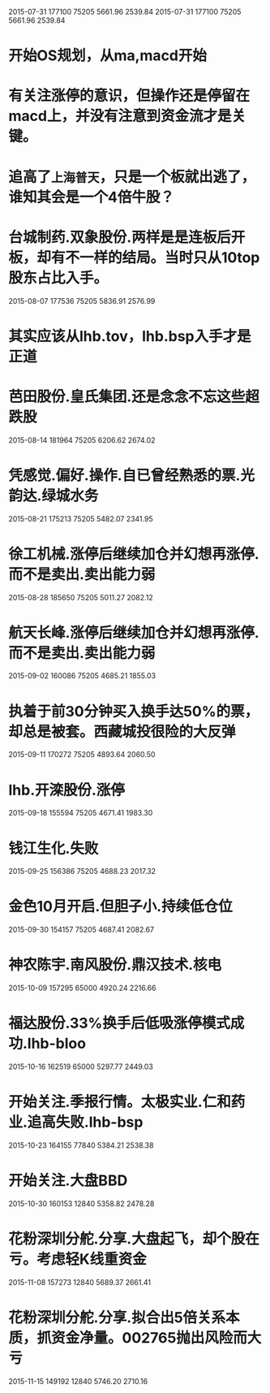 2015-07-31	177100	75205	5661.96	2539.84
2015-07-31	177100	75205	5661.96	2539.84
# 开始OS规划，从ma,macd开始
# 有关注涨停的意识，但操作还是停留在macd上，并没有注意到资金流才是关键。
# 追高了`上海普天`，只是一个板就出逃了，谁知其会是一个4倍牛股？
# 台城制药.双象股份.两样是是连板后开板，却有不一样的结局。当时只从10top股东占比入手。
2015-08-07	177536	75205	5836.91	2576.99
# 其实应该从lhb.tov，lhb.bsp入手才是正道
# 芭田股份.皇氏集团.还是念念不忘这些超跌股
2015-08-14	181964	75205	6206.62	2674.02
# 凭感觉.偏好.操作.自已曾经熟悉的票.光韵达.绿城水务
2015-08-21	175213	75205	5482.07	2341.95
# 徐工机械.涨停后继续加仓并幻想再涨停.而不是卖出.卖出能力弱
2015-08-28	185650	75205	5011.27	2082.12
# 航天长峰.涨停后继续加仓并幻想再涨停.而不是卖出.卖出能力弱
2015-09-02	160086	75205	4685.21	1855.03
# 执着于前30分钟买入换手达50%的票，却总是被套。西藏城投很险的大反弹
2015-09-11	170272	75205	4893.64	2060.50
# lhb.开滦股份.涨停
2015-09-18	155594	75205	4671.41	1983.30
# 钱江生化.失败
2015-09-25	156386	75205	4688.23	2017.32
# 金色10月开启.但胆子小.持续低仓位
2015-09-30	154157	75205	4687.41	2082.67
# 神农陈宇.南风股份.鼎汉技术.核电
2015-10-09	157295	65000	4920.24	2216.66
# 福达股份.33%换手后低吸涨停模式成功.lhb-bloo
2015-10-16	162519	65000	5297.77	2449.03
# 开始关注.季报行情。太极实业.仁和药业.追高失败.lhb-bsp
2015-10-23	164155	77840	5384.21	2538.38
# 开始关注.大盘BBD
2015-10-30	160153	12840	5358.82	2478.28
# 花粉深圳分舵.分享.大盘起飞，却个股在亏。考虑轻K线重资金
2015-11-08	157273	12840	5689.37	2661.41
# 花粉深圳分舵.分享.拟合出5倍关系本质，抓资金净量。002765抛出风险而大亏
2015-11-15	149192	12840	5746.20	2710.16
